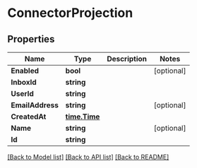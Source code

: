 # ConnectorProjection

## Properties

Name | Type | Description | Notes
------------ | ------------- | ------------- | -------------
**Enabled** | **bool** |  | [optional] 
**InboxId** | **string** |  | 
**UserId** | **string** |  | 
**EmailAddress** | **string** |  | [optional] 
**CreatedAt** | [**time.Time**](time.Time) |  | 
**Name** | **string** |  | [optional] 
**Id** | **string** |  | 

[[Back to Model list]](../README#documentation-for-models) [[Back to API list]](../README#documentation-for-api-endpoints) [[Back to README]](../README)


